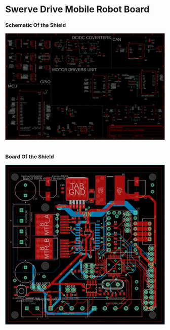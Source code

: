 # Swerve Drive Mobile Robot Board
### Schematic Of the Shield
![output image]( schematic.png)<br/><br/>

### Board Of the Shield
![output image]( board.png )<br/><br/>
